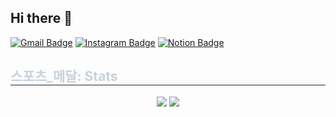 ## Hi there 👋

[![Gmail Badge](https://img.shields.io/badge/Gmail-d14836?style=flat-square&logo=Gmail&logoColor=white&link=mailto:jeonguk21@gmail.com)](mailto:jeonguk21@gmail.com)
[![Instagram Badge](https://img.shields.io/badge/Instagram-E4405F?style=flat-square&logo=Instagram&logoColor=white&link=https://www.instagram.com/jeonguk0201/)](https://www.instagram.com/jeonguk0201/)
[![Notion Badge](https://img.shields.io/badge/Notion-000000?style=flat-square&logo=Notion&logoColor=white&link=https://www.notion.so/5db454e88c9b41a0b407accd9e3bf173)](https://www.notion.so/5db454e88c9b41a0b407accd9e3bf173)



<div style="text-align: left;">
    <h2 style="border-bottom: 1px solid #21262d; color: #c9d1d9;"> 스포츠_메달: Stats </h2> <div align= "center"> <img src="https://github-readme-stats.vercel.app/api?username=jeonguk0201&bg_color=180,000000,&title_color=000000&text_color=000000"
         /> <img src="https://github-readme-stats.vercel.app/api/top-langs/?username=jeonguk0201&layout=compact&bg_color=180,000000,&title_color=000000&text_color=000000"
           /> </div>
    </div>
